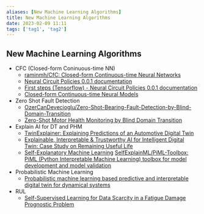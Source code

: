 ```yaml
---
aliases: [New Machine Learning Algorithms]
title: New Machine Learning Algorithms
date: 2023-02-09 11:11
tags: ['tag1', 'tag2']
---
```


## New Machine Learning Algorithms

- CFC (Closed-form Coninuous-time NN)
  - [raminmh/CfC: Closed-form Continuous-time Neural Networks](https://github.com/raminmh/CfC)
  - [Neural Circuit Policies 0.0.1 documentation](https://ncps.readthedocs.io/en/latest/index.html)
  - [First steps (Tensorflow) - Neural Circuit Policies 0.0.1 documentation](https://ncps.readthedocs.io/en/latest/examples/tf_first_steps.html)
  - [Closed-form Continuous-time Neural Models](https://arxiv.org/abs/2106.13898)
- Zero Shot Fault Detection
  - [OzerCanDevecioglu/Zero-Shot-Bearing-Fault-Detection-by-Blind-Domain-Transition](https://github.com/ozercandevecioglu/zero-shot-bearing-fault-detection-by-blind-domain-transition)
  - [Zero-Shot Motor Health Monitoring by Blind Domain Transition](https://arxiv.org/abs/2212.06154)
- Explain AI for DT and PHM
  - [TwinExplainer: Explaining Predictions of an Automotive Digital Twin](https://arxiv.org/abs/2302.00152)
  - [Explainable, Interpretable & Trustworthy AI for Intelligent Digital Twin: Case Study on Remaining Useful Life](https://arxiv.org/abs/2301.06676)
  - [Self-Explanatory Machine Learning](https://github.com/SelfExplainML) [SelfExplainML/PiML-Toolbox: PiML (Python Interpretable Machine Learning) toolbox for model development and model validation](https://github.com/SelfExplainML/PiML-Toolbox)
- Probabilistic Machine Learning
  - [Probabilistic machine learning based predictive and interpretable digital twin for dynamical systems](https://arxiv.org/abs/2212.09240)
- RUL
  - [Self-Supervised Learning for Data Scarcity in a Fatigue Damage Prognostic Problem](https://arxiv.org/abs/2301.08441)
